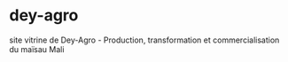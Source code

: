 # dey-agro
site vitrine de Dey-Agro - Production, transformation et commercialisation du maïsau Mali 
